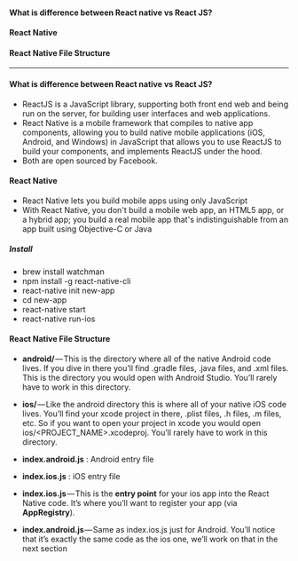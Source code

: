 #### What is difference between React native vs React JS?
#### React Native
#### React Native File Structure

------------------------------
#### What is difference between React native vs React JS?

* ReactJS is a JavaScript library, supporting both front end web and being run on the server, for building user interfaces and web applications.
* React Native is a mobile framework that compiles to native app components, allowing you to build native mobile applications (iOS, Android, and Windows) in JavaScript that allows you to use ReactJS to build your components, and implements ReactJS under the hood.
* Both are open sourced by Facebook.

#### React Native
* React Native lets you build mobile apps using only JavaScript
* With React Native, you don't build a mobile web app, an HTML5 app, or a hybrid app; you build a real mobile app that's indistinguishable from an app built using Objective-C or Java

##### Install
* brew install watchman
* npm install -g react-native-cli
* react-native init new-app
* cd new-app
* react-native start
* react-native run-ios

#### React Native File Structure
* **android/** — This is the directory where all of the native Android code lives. If you dive in there you’ll find .gradle files, .java files, and .xml files. This is the directory you would open with Android Studio. You’ll rarely have to work in this directory.

* **ios/** — Like the android directory this is where all of your native iOS code lives. You’ll find your xcode project in there, .plist files, .h files, .m files, etc. So if you want to open your project in xcode you would open ios/<PROJECT_NAME>.xcodeproj. You’ll rarely have to work in this directory.

* **index.android.js** : Android entry file
* **index.ios.js** : iOS entry file

* **index.ios.js** — This is the **entry point** for your ios app into the React Native code. It’s where you’ll want to register your app (via **AppRegistry**).

* **index.android.js** — Same as index.ios.js just for Android. You’ll notice that it’s exactly the same code as the ios one, we’ll work on that in the next section






